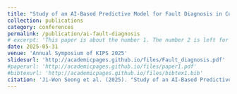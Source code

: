 ```yaml
---
title: "Study of an AI-Based Predictive Model for Fault Diagnosis in Construction Machinery Power Systems"
collection: publications
category: conferences
permalink: /publication/ai-fault-diagnosis
# excerpt: 'This paper is about the number 1. The number 2 is left for future work.'
date: 2025-05-31
venue: 'Annual Symposium of KIPS 2025'
slidesurl: 'http://academicpages.github.io/files/Fault_diagnosis.pdf'
#paperurl: 'http://academicpages.github.io/files/paper1.pdf'
#bibtexurl: 'http://academicpages.github.io/files/bibtex1.bib'
citation: 'Ji-Won Seong et al. (2025). "Study of an AI-Based Predictive Model for Fault Diagnosis in Construction Machinery Power Systems." <i>Korea Information Processing Society Conference</i>.'
---
```

<!--
The contents above will be part of a list of publications, if the user clicks the link for the publication than the contents of section will be rendered as a full page, allowing you to provide more information about the paper for the reader. When publications are displayed as a single page, the contents of the above "citation" field will automatically be included below this section in a smaller font.
-->
